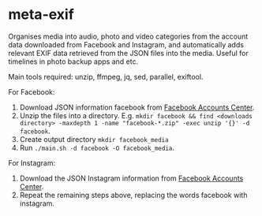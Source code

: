 # meta-exif
Organises media into audio, photo and video categories from the account data downloaded from Facebook and Instagram, and automatically adds relevant EXIF data retrieved from the JSON files into the media. Useful for timelines in photo backup apps and etc.

Main tools required: unzip, ffmpeg, jq, sed, parallel, exiftool.

For Facebook:
1. Download JSON information facebook from [Facebook Accounts Center](https://accountscenter.facebook.com/info_and_permissions).
2. Unzip the files into a directory. E.g. `mkdir facebook && find <downloads directory> -maxdepth 1 -name "facebook-*.zip" -exec unzip '{}' -d facebook`.
3. Create output directory `mkdir facebook_media`
4. Run `./main.sh -d facebook -O facebook_media`.

For Instagram:
1. Download the JSON Instagram information from [Facebook Accounts Center](https://accountscenter.facebook.com/info_and_permissions). 
2. Repeat the remaining steps above, replacing the words facebook with instagram.
